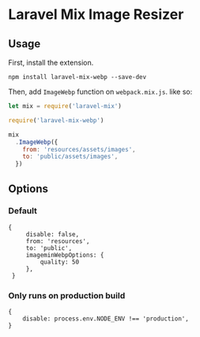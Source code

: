 # Laravel Mix Image Resizer

## Usage

First, install the extension.

```
npm install laravel-mix-webp --save-dev
```

Then, add `ImageWebp` function on `webpack.mix.js`. like so:

```js
let mix = require('laravel-mix')

require('laravel-mix-webp')

mix
  .ImageWebp({
    from: 'resources/assets/images',
    to: 'public/assets/images',
  })
```

## Options

### Default
```
{
     disable: false,
     from: 'resources',
     to: 'public',
     imageminWebpOptions: {
         quality: 50
     },
 }

```
### Only runs on production build
```
{
    disable: process.env.NODE_ENV !== 'production',
}
```